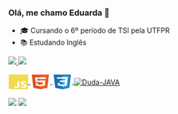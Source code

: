 ### Olá, me chamo Eduarda 👋

- 🎓 Cursando o 6º período de TSI pela UTFPR
- 📚 Estudando Inglês 

<div>
  <a href="https://github.com/EduardaGemelli">
  <img height="180em" src="https://github-readme-stats.vercel.app/api?username=EduardaGemelli&show_icons=true&theme=dark&include_all_commits=true&count_private=true"/>
  <img height="180em" src="https://github-readme-stats.vercel.app/api/top-langs/?username=EduardaGemelli&layout=compact&langs_count=16&theme=dark"/>
</div>

<div style="display: inline_block"><br>
  <img align="center" alt="Duda-Js" height="30" width="40" src="https://raw.githubusercontent.com/devicons/devicon/master/icons/javascript/javascript-plain.svg">
  <img align="center" alt="Duda-HTML" height="30" width="40" src="https://raw.githubusercontent.com/devicons/devicon/master/icons/html5/html5-original.svg">
  <img align="center" alt="Duda-CSS" height="30" width="40" src="https://raw.githubusercontent.com/devicons/devicon/master/icons/css3/css3-original.svg">
   <img align="center" alt="Duda-JAVA" height="30" width="40" src="https://cdn.jsdelivr.net/gh/devicons/devicon/icons/java/java-original-wordmark.svg" />
</div>

<br>

<div>
  <a href = "mailto:eduardaglgemelli@gmail.com"><img src="https://img.shields.io/badge/-Gmail-%23333?style=for-the-badge&logo=gmail&logoColor=white" target="_blank"></a>
  <a href="https://https://www.linkedin.com/in/eduarda-gemelli-48680b227/" target="_blank"><img src="https://img.shields.io/badge/-LinkedIn-%230077B5?style=for-the-badge&logo=linkedin&logoColor=white" target="_blank"></a> 
 
</div>

